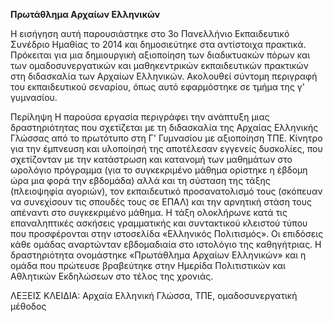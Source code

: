 **Πρωτάθλημα Αρχαίων Ελληνικών**

Η εισήγηση αυτή παρουσιάστηκε στο 3o Πανελλήνιο Εκπαιδευτικό Συνέδριο
Ημαθίας το 2014 και δημοσιεύτηκε στα αντίστοιχα πρακτικά. Πρόκειται για
μια δημιουργική αξιοποίηση των διαδικτυακών πόρων και των
ομαδοσυνεργατικών και μαθηκεντρικών εκπαιδευτικών πρακτικών στη
διδασκαλία των Αρχαίων Ελληνικών. Ακολουθεί σύντομη περιγραφή του
εκπαιδευτικού σεναρίου, όπως αυτό εφαρμόστηκε σε τμήμα της γ\'
γυμνασίου.

Περίληψη Η παρούσα εργασία περιγράφει την ανάπτυξη μιας δραστηριότητας
που σχετίζεται με τη διδασκαλία της Αρχαίας Ελληνικής Γλώσσας από το
πρωτότυπο στη Γ' Γυμνασίου με αξιοποίηση ΤΠΕ. Κίνητρο για την έμπνευση
και υλοποίησή της αποτέλεσαν εγγενείς δυσκολίες, που σχετίζονταν με την
κατάστρωση και κατανομή των μαθημάτων στο ωρολόγιο πρόγραμμα (για το
συγκεκριμένο μάθημα ορίστηκε η έβδομη ώρα μια φορά την εβδομάδα) αλλά
και τη σύσταση της τάξης (πλειοψηφία αγοριών), τον εκπαιδευτικό
προσανατολισμό τους (σκόπευαν να συνεχίσουν τις σπουδές τους σε ΕΠΑΛ)
και την αρνητική στάση τους απέναντι στο συγκεκριμένο μάθημα. Η τάξη
ολοκλήρωνε κατά τις επαναληπτικές ασκήσεις γραμματικής και συντακτικού
κλειστού τύπου που προσφέρονται στην ιστοσελίδα «Ελληνικός Πολιτισμός».
Οι επιδόσεις κάθε ομάδας αναρτώνταν εβδομαδιαία στο ιστολόγιο της
καθηγήτριας. Η δραστηριότητα ονομάστηκε «Πρωτάθλημα Αρχαίων Ελληνικών»
και η ομάδα που πρώτευσε βραβεύτηκε στην Ημερίδα Πολιτιστικών και
Αθλητικών Εκδηλώσεων στο τέλος της χρονιάς.

ΛΕΞΕΙΣ ΚΛΕΙΔΙΑ: Αρχαία Ελληνική Γλώσσα, ΤΠΕ, ομαδοσυνεργατική μέθοδος
